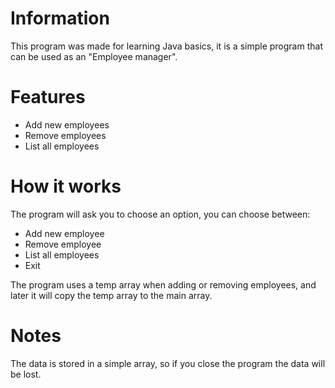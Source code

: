 # Information

This program was made for learning Java basics, it is a simple program that can be used as an "Employee manager".

# Features

- Add new employees
- Remove employees
- List all employees

# How it works

The program will ask you to choose an option, you can choose between:
- Add new employee
- Remove employee
- List all employees
- Exit

The program uses a temp array when adding or removing employees, and later it will copy the temp array to the main array.

# Notes

The data is stored in a simple array, so if you close the program the data will be lost.